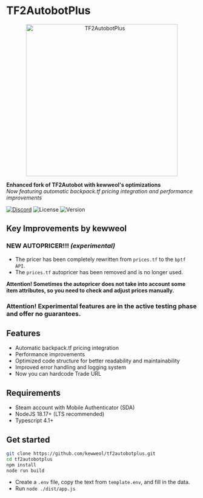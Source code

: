 # TF2AutobotPlus

<div align="center">
  <a href="https://autobot.tf/">
    <img src="https://user-images.githubusercontent.com/47635037/100915844-e05e7380-350f-11eb-96f1-6d61141c4a44.png" alt="TF2AutobotPlus" width="400">
  </a>
</div>

**Enhanced fork of TF2Autobot with kewweol's optimizations**  
*Now featuring automatic backpack.tf pricing integration and performance improvements*

[![Discord](https://img.shields.io/discord/664971400678998016?label=Discord&logo=discord)](https://discord.gg/4k5tmMkXjB)
![License](https://img.shields.io/github/license/idinium96/tf2autobot)
![Version](https://img.shields.io/badge/version-Plus-brightgreen)

## Key Improvements by kewweol

### NEW AUTOPRICER!!! *(experimental)*
- The pricer has been completely rewritten from `prices.tf` to the `bptf API`.
- The `prices.tf` autopricer has been removed and is no longer used.

**Attention! Sometimes the autopricer does not take into account some item attributes, so you need to check and adjust prices manually.**

### Attention! Experimental features are in the active testing phase and offer no guarantees.

## Features
- Automatic backpack.tf pricing integration
- Performance improvements
- Optimized code structure for better readability and maintainability
- Improved error handling and logging system
- Now you can hardcode Trade URL

## Requirements
- Steam account with Mobile Authenticator (SDA) 
- NodeJS 18.17+ (LTS recommended)  
- Typescript 4.1+  

## Get started
```bash
git clone https://github.com/kewweol/tf2autobotplus.git
cd tf2autobotplus
npm install
node run build
```
- Create a `.env` file, copy the text from `template.env`, and fill in the data.
- Run `node ./dist/app.js`